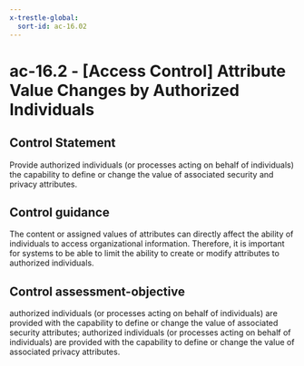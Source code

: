 ```yaml
---
x-trestle-global:
  sort-id: ac-16.02
---
```


# ac-16.2 - \[Access Control\] Attribute Value Changes by Authorized Individuals

## Control Statement

Provide authorized individuals (or processes acting on behalf of individuals) the capability to define or change the value of associated security and privacy attributes.

## Control guidance

The content or assigned values of attributes can directly affect the ability of individuals to access organizational information. Therefore, it is important for systems to be able to limit the ability to create or modify attributes to authorized individuals.

## Control assessment-objective

authorized individuals (or processes acting on behalf of individuals) are provided with the capability to define or change the value of associated security attributes;
authorized individuals (or processes acting on behalf of individuals) are provided with the capability to define or change the value of associated privacy attributes.
